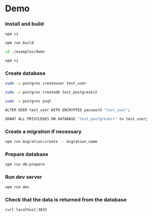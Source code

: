# Demo

### Install and build

```bash
npm ci

npm run build

cd ./examples/demo

npm ci
```

### Create database

```bash
sudo -u postgres createuser test_user

sudo -u postgres createdb test_postgreskit

sudo -u postgres psql

ALTER USER test_user WITH ENCRYPTED password 'test_user';

GRANT ALL PRIVILEGES ON DATABASE "test_postgreskit" to test_user;
```

### Create a migration if necessary

```bash
npm run migration:create -- migration_name
```

### Prepare database

```bash
npm run db:prepare
```

### Run dev server

```bash
npm run dev
```

### Check that the data is returned from the database

```bash
curl localhost:3033
```
